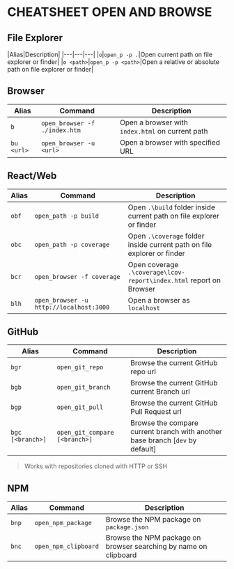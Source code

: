 # CHEATSHEET OPEN AND BROWSE

## File Explorer

|Alias|Description|
|---|---|---|
|`o`|`open_p -p .`|Open current path on file explorer or finder|
|`o <path>`|`open_p -p <path>`|Open a relative or absolute path on file explorer or finder|

## Browser

|Alias|Command|Description|
|---|---|---|
|`b`|`open_browser -f ./index.htm`|Open a browser with `index.html` on current path|
|`bu <url>`|`open_browser -u <url>`|Open a browser with specified URL|

## React/Web

|Alias|Command|Description|
|---|---|---|
|`obf`|`open_path -p build`|Open `.\build` folder inside current path on file explorer or finder|
|`obc`|`open_path -p coverage`|Open `.\coverage` folder inside current path on file explorer or finder|
|`bcr`|`open_browser -f coverage`|Open coverage `.\coverage\lcov-report\index.html` report on Browser|
|`blh`|`open_browser -u http://localhost:3000`|Open a browser as `localhost`|

## GitHub

|Alias|Command|Description|
|---|---|---|
|`bgr`|`open_git_repo`|Browse the current GitHub repo url|
|`bgb`|`open_git_branch`|Browse the current GitHub current Branch url|
|`bgp`|`open_git_pull`|Browse the current GitHub Pull Request url|
|`bgc [<branch>]`|`open_git_compare [<branch>]`|Browse the compare current branch with another base branch [`dev` by default] |

> Works with repositories cloned with HTTP or SSH

## NPM

|Alias|Command|Description|
|---|---|---|
|`bnp`|`open_npm_package`| Browse the NPM package on `package.json`|
|`bnc`|`open_npm_clipboard`|Browse the NPM package on browser searching by name on clipboard|
